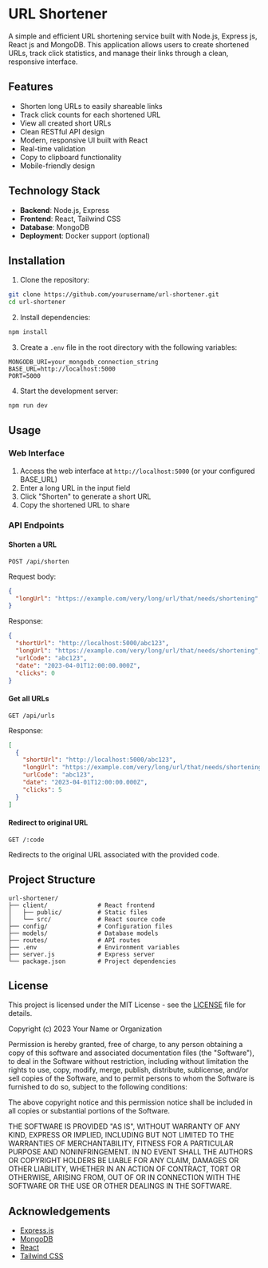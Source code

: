 # URL Shortener

A simple and efficient URL shortening service built with Node.js, Express js, React js and MongoDB. This application allows users to create shortened URLs, track click statistics, and manage their links through a clean, responsive interface.

## Features

- Shorten long URLs to easily shareable links
- Track click counts for each shortened URL
- View all created short URLs
- Clean RESTful API design
- Modern, responsive UI built with React
- Real-time validation
- Copy to clipboard functionality
- Mobile-friendly design

## Technology Stack

- **Backend**: Node.js, Express
- **Frontend**: React, Tailwind CSS
- **Database**: MongoDB
- **Deployment**: Docker support (optional)

## Installation

1. Clone the repository:
```bash
git clone https://github.com/yourusername/url-shortener.git
cd url-shortener
```

2. Install dependencies:
```bash
npm install
```

3. Create a `.env` file in the root directory with the following variables:
```
MONGODB_URI=your_mongodb_connection_string
BASE_URL=http://localhost:5000
PORT=5000
```

4. Start the development server:
```bash
npm run dev
```

## Usage

### Web Interface

1. Access the web interface at `http://localhost:5000` (or your configured BASE_URL)
2. Enter a long URL in the input field
3. Click "Shorten" to generate a short URL
4. Copy the shortened URL to share

### API Endpoints

#### Shorten a URL

```
POST /api/shorten
```

Request body:
```json
{
  "longUrl": "https://example.com/very/long/url/that/needs/shortening"
}
```

Response:
```json
{
  "shortUrl": "http://localhost:5000/abc123",
  "longUrl": "https://example.com/very/long/url/that/needs/shortening",
  "urlCode": "abc123",
  "date": "2023-04-01T12:00:00.000Z",
  "clicks": 0
}
```

#### Get all URLs

```
GET /api/urls
```

Response:
```json
[
  {
    "shortUrl": "http://localhost:5000/abc123",
    "longUrl": "https://example.com/very/long/url/that/needs/shortening",
    "urlCode": "abc123",
    "date": "2023-04-01T12:00:00.000Z",
    "clicks": 5
  }
]
```

#### Redirect to original URL

```
GET /:code
```

Redirects to the original URL associated with the provided code.

## Project Structure

```
url-shortener/
├── client/              # React frontend
│   ├── public/          # Static files
│   └── src/             # React source code
├── config/              # Configuration files
├── models/              # Database models
├── routes/              # API routes
├── .env                 # Environment variables
├── server.js            # Express server
└── package.json         # Project dependencies
```

## License

This project is licensed under the MIT License - see the [LICENSE](LICENSE) file for details.

Copyright (c) 2023 Your Name or Organization

Permission is hereby granted, free of charge, to any person obtaining a copy of this software and associated documentation files (the "Software"), to deal in the Software without restriction, including without limitation the rights to use, copy, modify, merge, publish, distribute, sublicense, and/or sell copies of the Software, and to permit persons to whom the Software is furnished to do so, subject to the following conditions:

The above copyright notice and this permission notice shall be included in all copies or substantial portions of the Software.

THE SOFTWARE IS PROVIDED "AS IS", WITHOUT WARRANTY OF ANY KIND, EXPRESS OR IMPLIED, INCLUDING BUT NOT LIMITED TO THE WARRANTIES OF MERCHANTABILITY, FITNESS FOR A PARTICULAR PURPOSE AND NONINFRINGEMENT. IN NO EVENT SHALL THE AUTHORS OR COPYRIGHT HOLDERS BE LIABLE FOR ANY CLAIM, DAMAGES OR OTHER LIABILITY, WHETHER IN AN ACTION OF CONTRACT, TORT OR OTHERWISE, ARISING FROM, OUT OF OR IN CONNECTION WITH THE SOFTWARE OR THE USE OR OTHER DEALINGS IN THE SOFTWARE.

## Acknowledgements

- [Express.js](https://expressjs.com/)
- [MongoDB](https://www.mongodb.com/)
- [React](https://reactjs.org/)
- [Tailwind CSS](https://tailwindcss.com/)
